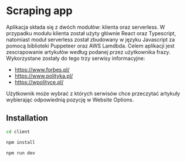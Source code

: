 # Scraping app

Aplikacja składa się z dwóch modułów: klienta oraz serverless. W przypadku modułu klienta został użyty głównie React oraz Typescript, natomiast moduł serverless został zbudowany w języku Javascript za pomocą biblioteki Puppeteer oraz AWS Lamdbda.
Celem aplikacji jest zescrapowanie artykułów według podanej przez użytkownika frazy. Wykorzystane zostały do tego trzy serwisy informacyjne:
- https://www.forbes.pl/
- https://www.polityka.pl/
- https://wpolityce.pl/

Użytkownik może wybrać z których serwisów chce przeczytać artykuły wybierając odpowiednią pozycję w Website Options.

## Installation

```bash
cd client
```
```bash
npm install
```
```bash
npm run dev
```

